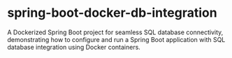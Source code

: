 # spring-boot-docker-db-integration
A Dockerized Spring Boot project for seamless SQL database connectivity, demonstrating how to configure and run a Spring Boot application with SQL database integration using Docker containers.
